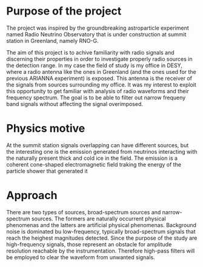 # Purpose of the project

The project was inspired by the groundbreaking astroparticle experiment named Radio Neutrino Observatory that is under construction at summit station in Greenland, namely RNO-G. 

The aim of this project is to achive familiarity with radio signals and discerning their properties in order to investigate properly radio sources in the detection range. In my case the field of study is my office in DESY, where a radio antenna like the ones in Greenland (and the ones used for the previous ARIANNA experiment) is exposed.
This antenna is the receiver of the signals from sources surrounding my office. It was my interest to exploit this opportunity to get familiar with analysis of radio waveforms and their frequency spectrum. The goal is to be able to filter out narrow frequeny band signals without affecting the signal overimposed. 

# Physics motive
At the summit station signals overlapping can have different sources, but the interesting one is the emission generated from neutrinos interacting with the naturally present thick and cold ice in the field. The emission is a coherent cone-shaped electromagnetic field traking the energy of the particle shower that generated it

# Approach
There are two types of sources, broad-spectrum sources and narrow-spectrum sources. The formers are naturally occurrent physical phenomenas and the latters are artificial physical phenomenas. Background noise is dominated bu low-frequency, typically broad-spectrum signals that reach the heighest magnitudes detected.
Since the purpose of the study are high-frequency signals, those represent an obstacle for amplitude resolution reachable by the instrumentation. Therefore high-pass filters will be employed to clear the waveform from unwanted signals.
